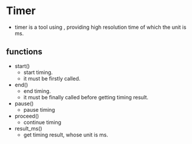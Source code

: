 # Timer

* timer is a tool using <chrono>, providing high resolution time of which the unit is ms.

## functions

* start()
  * start timing.
  * it must be firstly called.
* end()
  * end timing.
  * it must be finally called before getting timing result.
* pause()
  * pause timing
* proceed()
  * continue timing
* result_ms()
  * get timing result, whose unit is ms.

